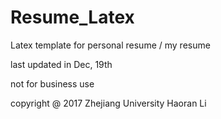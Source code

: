 # Resume_Latex

Latex template for personal resume / my resume

last updated in Dec, 19th

not for business use

copyright @ 2017 Zhejiang University Haoran Li
